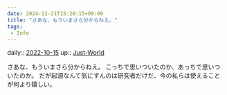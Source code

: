 ```yaml
---
date: 2024-12-21T15:20:15+09:00
title: "さあな、もういまさら分からねえ。"
tags:
 - Info
---
```


daily:: [2022-10-15](Daily_Note/2022-10-15.md)
up:: [Just-World](Bar/Novel/Just-World/Just-World.md)

さあな、もういまさら分からねえ。
こっちで思いついたのか、あっちで思いついたのか。
だが起源なんて気にすんのは研究者だけだ、今の私らは使えることが何より嬉しい。